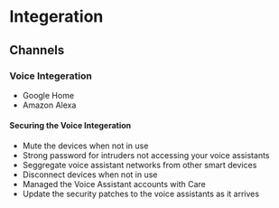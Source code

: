# Integeration

## Channels
### Voice Integeration
* Google Home
* Amazon Alexa

#### Securing the Voice Integeration
* Mute the devices when not in use
* Strong password for intruders not accessing your voice assistants
* Seggregate voice assistant networks from other smart devices
* Disconnect devices when not in use
* Managed the Voice Assistant accounts with Care
* Update the security patches to the voice assistants as it arrives